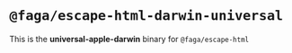 # `@faga/escape-html-darwin-universal`

This is the **universal-apple-darwin** binary for `@faga/escape-html`
